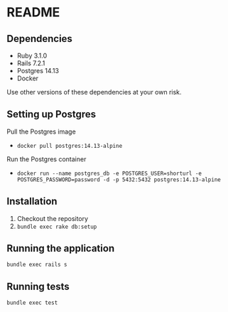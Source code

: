 # README

## Dependencies
- Ruby 3.1.0
- Rails 7.2.1
- Postgres 14.13
- Docker

Use other versions of these dependencies at your own risk.

## Setting up Postgres
Pull the Postgres image
- `docker pull postgres:14.13-alpine`

Run the Postgres container
- `docker run --name postgres_db -e POSTGRES_USER=shorturl -e POSTGRES_PASSWORD=password -d -p 5432:5432 postgres:14.13-alpine`

## Installation
1. Checkout the repository
2. `bundle exec rake db:setup`

## Running the application
`bundle exec rails s`

## Running tests
`bundle exec test`